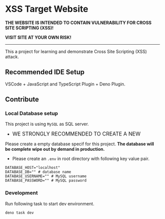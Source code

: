 # XSS Target Website

**THE WEBSITE IS INTENDED TO CONTAIN VULNERABILITY FOR CROSS SITE SCRIPTING (XSS)!**

**VISIT SITE AT YOUR OWN RISK!**

---

This a project for learning and demonstrate Cross Site Scripting (XSS) attack.

## Recommended IDE Setup

VSCode + JavaScript and TypeScript Plugin + Deno Plugin.

## Contribute

### Local Database setup

This project is using ``MySQL`` as SQL server.

- <big>WE STRONGLY RECOMMENDED TO CREATE A NEW </big>

Please create a empty database specif for this project. **The database will be complete wipe out by demand in production.** 

- Please create an ``.env`` in root directory with following key value pair.

```
DATABASE_HOST="localhost"
DATABASE_DB="" # database name
DATABASE_USERNAME="" # MySQL username
DATABASE_PASSWORD="" # MySQL password
```
### Development

Run following task to start dev environment.

```
deno task dev
```